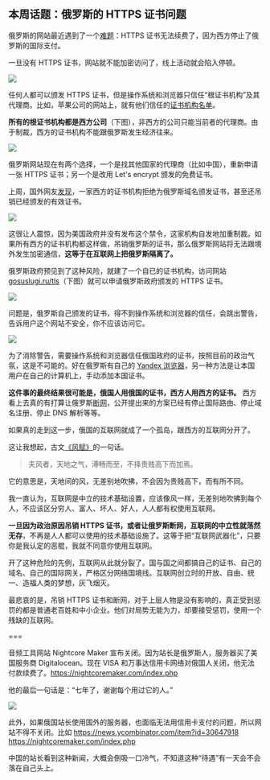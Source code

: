 ## 本周话题：俄罗斯的 HTTPS 证书问题

俄罗斯的网站最近遇到了一个[难题](https://www.bleepingcomputer.com/news/security/russia-creates-its-own-tls-certificate-authority-to-bypass-sanctions/)：HTTPS 证书无法续费了，因为西方停止了俄罗斯的国际支付。

一旦没有 HTTPS 证书，网站就不能加密访问了，线上活动就会陷入停顿。

![](https://cdn.beekka.com/blogimg/asset/202203/bg2022031102.webp)

任何人都可以颁发 HTTPS 证书，但是操作系统和浏览器只信任“根证书机构”及其代理商。比如，苹果公司的网站上，就有他们信任的[证书机构名单](https://support.apple.com/en-us/HT212140)。

**所有的根证书机构都是西方公司**（下图），非西方的公司只能当前者的代理商。由于制裁，西方的证书机构不能跟俄罗斯发生经济往来。

![](https://cdn.beekka.com/blogimg/asset/202203/bg2022031103.webp)

俄罗斯网站现在有两个选择，一个是找其他国家的代理商（比如中国），重新申请一张 HTTPS 证书；另一个是改用 Let's encrypt 颁发的免费证书。

上周，国外网友[发现](https://twitter.com/Scott_Helme/status/1502204103132393472)，一家西方的证书机构拒绝为俄罗斯域名颁发证书，甚至还吊销已经颁发的有效证书。

![](https://cdn.beekka.com/blogimg/asset/202203/bg2022031105.webp)

这很让人震惊，因为美国政府并没有发布这个禁令，这家机构自发地加重制裁。如果所有西方的证书机构都这样做，吊销俄罗斯的证书，那么俄罗斯网站将无法跟境外发生加密通信，**这等于在互联网上把俄罗斯隔离了。**

俄罗斯政府预见到了这种风险，就建了一个自已的证书机构，访问网站 [gosuslugi.ru/tls](https://www.gosuslugi.ru/tls)（下图）就可以申请俄罗斯政府颁发的 HTTPS 证书。

![](https://cdn.beekka.com/blogimg/asset/202203/bg2022031106.webp)

问题是，俄罗斯自己颁发的证书，得不到操作系统和浏览器的信任，会跳出警告，告诉用户这个网站不安全，你不应该访问它。

![](https://cdn.beekka.com/blogimg/asset/202203/bg2022031107.webp)

为了消除警告，需要操作系统和浏览器信任俄国政府的证书，按照目前的政治气氛，这是不可能的。好在俄罗斯有自己的 [Yandex 浏览器](https://browser.yandex.com/)，另一种方法是让本国用户在自己的计算机上，手动添加本国证书。

**这件事的最终结果很可能是，俄国人用俄国的证书，西方人用西方的证书。** 西方看上去真的有打算让俄罗斯[断网](https://t.cj.sina.com.cn/articles/view/1686546714/6486a91a02001mg1o)，公开提出来的方案已经有停止国际路由、停止域名注册、停止 DNS 解析等等。

如果真的走到这一步，俄国的互联网就成了一个孤岛，跟西方的互联网分开了。

这让我想起，古文[《风赋》](https://baike.baidu.com/item/%E9%A3%8E%E8%B5%8B/2482215)的一句话。

> 夫风者，天地之气，溥畅而至，不择贵贱高下而加焉。

它的意思是，天地间的风，无差别地吹拂，不会因为贵贱高下，而有所不同。

我一直认为，互联网是中立的技术基础设置，应该像风一样，无差别地吹拂到每个人，不应该区分穷人、富人、坏人、好人，人人都有权使用互联网。

**一旦因为政治原因吊销 HTTPS 证书，或者让俄罗斯断网，互联网的中立性就荡然无存**，不再是人人都可以使用的技术基础设施了。这等于把“互联网武器化”，只要你是我认定的恶棍，我就不同意你使用互联网。

开了这种危险的先例，互联网从此就分裂了。国与国之间都搞自己的证书、自己的域名、自己的国际网关，严格区分网络国境线。互联网创立时的开放、自由、统一、造福人类的梦想，灰飞烟灭。

最悲哀的是，吊销 HTTPS 证书和断网，对于上层人物是没有影响的，真正受到惩罚的都是普通老百姓和中小企业。他们对局势无能为力，却要接受惩罚，使用一个残缺的互联网。

===


音频工具网站 Nightcore Maker 宣布关闭。因为站长是俄罗斯人，服务器买了美国服务商 Digitalocean。现在 VISA 和万事达信用卡网络对俄国人关闭，他无法付款续费了。https://nightcoremaker.com/index.php

他的最后一句话是：“七年了，谢谢每个用过它的人。”

![](https://cdn.beekka.com/blogimg/asset/202203/bg2022031201.webp)

此外，如果俄国站长使用国外的服务器，也面临无法用信用卡支付的问题，所以网站不得不关闭。比如 https://news.ycombinator.com/item?id=30647918 https://nightcoremaker.com/index.php

中国的站长看到这种新闻，大概会倒吸一口冷气，不知道这种“待遇”有一天会不会落在自己头上。
